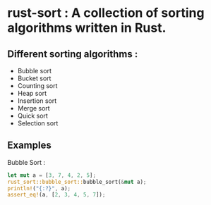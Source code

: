 # rust-sort : A collection of sorting algorithms written in Rust.

## Different sorting algorithms :
- Bubble sort
- Bucket sort
- Counting sort
- Heap sort
- Insertion sort
- Merge sort
- Quick sort
- Selection sort

## Examples
Bubble Sort : 
```rust
let mut a = [3, 7, 4, 2, 5];
rust_sort::bubble_sort::bubble_sort(&mut a);
println!("{:?}", a);
assert_eq!(a, [2, 3, 4, 5, 7]);
```